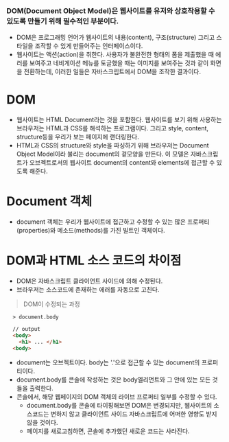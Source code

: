 ### DOM(Document Object Model)은 웹사이트를 유저와 상호작용할 수 있도록 만들기 위해 필수적인 부분이다.
- DOM은 프로그래밍 언어가 웹사이트의 내용(content), 구조(structure) 그리고 스타일을 조작할 수 있게 만들어주는 인터페이스이다.
- 웹사이트는 액션(action)을 취한다. 사용자가 불완전한 형태의 폼을 제출했을 때 에러를 보여주고 네비게이션 메뉴를 토글했을 때는 이미지를 보여주는 것과 같이 화면을 전환하는데, 이러한 일들은 자바스크립트에서 DOM을 조작한 결과이다. 

# DOM
- 웹사이트는 HTML Document라는 것을 포함한다. 웹사이트를 보기 위해 사용하는 브라우저는 HTML과 CSS를 해석하는 프로그램이다. 그리고 style, content, structure등을 우리가 보는 페이지에 랜더링한다. 
- HTML과 CSS의 structure와 style을 파싱하기 위해 브라우저는 Document Object Model이라 불리는 document의 겉모양을 만든다. 이 모델은 자바스크립트가 오브젝트로서의 웹사이트 document의 content와 elements에 접근할 수 있도록 해준다. 

# Document 객체
- document 객체는 우리가 웹사이트에 접근하고 수정할 수 있는 많은 프로퍼티(properties)와 메소드(methods)를 가진 빌트인 객체이다.

# DOM과 HTML 소스 코드의 차이점
- DOM은 자바스크립트 클라이언트 사이드에 의해 수정된다.
- 브라우저는 소스코드에 존재하는 에러를 자동으로 고친다.

> DOM이 수정되는 과정 
```
  > document.body
```

```html
  // output
  <body>
    <h1> ... </h1>
  <body>
```
- document는 오브젝트이다. body는 '.'으로 접근할 수 있는 document의 프로퍼티이다.
- document.body를 콘솔에  작성하는 것은 body엘리먼트와 그 안에 있는 모든 것들을 출력한다.
- 콘솔에서, 해당 웹페이지의 DOM 객체의 라이브 프로퍼티 일부를 수정할 수 있다.
  - document.body를 콘솔에 타이핑해보면 DOM은 변경되지만, 웹사이트의 소스코드는 변하지 않고 클라이언트 사이드 자바스크립트에 어떠한 영향도 받지 않을 것이다.
  - 페이지를 새로고침하면, 콘솔에 추가했던 새로운 코드는 사라진다. 

